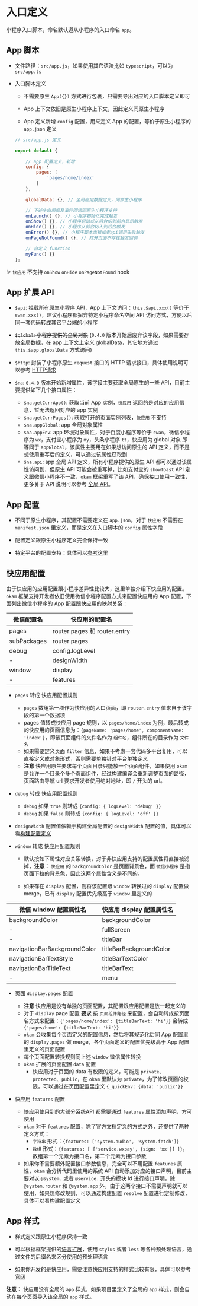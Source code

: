 # 入口定义

小程序入口脚本，命名默认遵从小程序的入口命名 `app`。

## App 脚本

* 文件路径：`src/app.js`，如果使用其它语法比如 `typescript`，可以为 `src/app.ts`

* 入口脚本定义

    * 不需要原生 `App({})` 方式进行包裹，只需要导出对应的入口脚本定义即可

    * App 上下文依旧是原生小程序上下文，因此定义同原生小程序

    * App 定义新增 `config` 配置，用来定义 App 的配置，等价于原生小程序的 `app.json` 定义

    ```javascript
    // src/app.js 定义

    export default {

        // app 配置定义，新增
        config: {
            pages: [
                'pages/home/index'
            ]
        },

        globalData: {}, // 全局应用数据定义，同原生小程序

        // 下述生命周期及事件回调同原生小程序支持
        onLaunch() {}, // 小程序初始化完成触发
        onShow() {}, // 小程序启动或从后台切到前台显示触发
        onHide() {}, // 小程序从前台切入到后台触发
        onError() {}, // 小程序脚本出错或者api调用失败触发
        onPageNotFound() {}, // 打开页面不存在触发回调

        // 自定义 function
        myFunc() {}
    };
    ```

!> `快应用` 不支持 `onShow` `onHide` `onPageNotFound` hook

## App 扩展 API

* `$api`: 挂载所有原生小程序 API，App 上下文访问：`this.$api.xxx()` 等价于 `swan.xxx()`，建议小程序都摒弃特定小程序命名空间 API 访问方式，方便以后同一套代码转成其它平台端的小程序

* ~~`$global`: 小程序提供的全局对象~~ (`0.4.0` 版本开始后废弃该字段，如果需要存放全局数据，在 app 上下文上定义 globalData，其它地方通过 `this.$app.globalData` 方式访问)

* `$http`: 封装了小程序原生 `request` 接口的 HTTP 请求接口，具体使用说明可以参考 [HTTP请求](advance/http.md)

* `$na`: `0.4.0` 版本开始新增属性，该字段主要获取全局原生的一些 API，目前主要提供如下几个接口属性：

    * `$na.getCurrApp()`: 获取当前 App 实例，`快应用` 返回的是对应的应用信息，暂无法返回对应的 app 实例
    * `$na.getCurrPages()`: 获取打开的页面实例列表，`快应用` 不支持
    * `$na.appGlobal`: app 全局对象属性
    * `$na.appEnv`: app 环境对象属性，对于百度小程序等价于 `swan`，微信小程序为 `wx`，支付宝小程序为 `my`，头条小程序 `tt`，快应用为 global 对象 即 等同于 `appGlobal`，该属性主要用在如果想访问原生的 API 定义，而不是想使用重写后的定义，可以通过该属性获取到
    * `$na.api`: app 全局 API 定义，所有小程序提供的原生 API 都可以通过该属性访问到，但原生 API 可能会被重写掉，比如支付宝的 `showToast` API 定义跟微信小程序不一致，`okam` 框架重写了该 API，确保接口使用一致性，更多关于 API 说明可以参考 [全局 API](api/global.md)。

## App 配置

* 不同于原生小程序，其配置不需要定义在 `app.json`，对于 `快应用` 不需要在 `manifest.json` 里定义，而是定义在入口脚本的 `config` 属性字段

* 配置定义跟原生小程序定义完全保持一致

* 特定平台的配置支持：具体可以[参考这里](advance/platformSpecCode#配置)

## 快应用配置

由于快应用的应用配置跟小程序差异性比较大，这里单独介绍下快应用的配置。`okam` 框架支持开发者依旧使用微信小程序配置方式来配置快应用的 App 配置，下面列出微信小程序的 App 配置跟快应用的映射关系：

|微信配置名|快应用的配置名|
|---|---|
|pages|router.pages 和 router.entry|
|subPackages|router.pages|
|debug|config.logLevel|
|-|designWidth|
|window|display|
|-|features|

* `pages` 转成 快应用配置规则

    * `pages` 数组第一项作为快应用的入口页面，即 `router.entry` 值来自于该字段的第一个数据项
    * pages 值转成快应用 page 规则，以 `pages/home/index` 为例，最后转成的快应用的页面信息为：`{pageName: 'pages/home', componentName: 'index'}`，即该页面组件的文件名作为 `组件名`，组件所在的目录作为 `文件名`
    * 如果需要定义页面 `filter` 信息，如果不考虑一套代码多平台复用，可以直接定义成对象形式，否则需要单独针对平台单独定义
    * **注意** 快应用原生要求每个页面目录只能放一个页面组件，如果使用 `okam` 是允许一个目录个多个页面组件，经过构建编译会重新调整页面的路径，页面路由导航 url 要求开发者使用绝对地址，即 `/` 开头的 url。

* `debug` 转成 快应用配置规则

    * `debug` 如果 `true` 则转成 `{config: { logLevel: 'debug' }}`
    * `debug` 如果 `false` 则转成 `{config: { logLevel: 'off' }}`

* `designWidth` 配置值依赖于构建全局配置的 `designWidth` 配置的值，具体可以看[构建配置定义](build/index.md)

* `window` 转成 快应用配置规则

    * 默认按如下属性对应关系转换，对于非快应用支持的配置属性将直接被滤掉，**注意：** `快应用` 的 `backgroundColor` 是页面背景色，而 `微信小程序` 是指页面下拉的背景色，因此这两个属性含义是不同的。

    * 如果存在 `display` 配置，则将该配置跟 `window` 转换过的 `display` 配置做 merge，已有 `display` 配置优先级高于 `window` 里定义的

|微信 window 配置属性名|快应用 display 配置属性名|
|---|---|
|backgroundColor|backgroundColor|
|-|fullScreen|
|-|titleBar|
|navigationBarBackgroundColor|titleBarBackgroundColor|
|navigationBarTextStyle|titleBarTextColor|
|navigationBarTitleText|titleBarText|
|-|menu|

* 页面 `display.pages` 配置

    * **注意** 快应用是没有单独的页面配置，其配置跟应用配置是放一起定义的
    * 对于 `display` page 配置 **要求** 按 `页面组件路径` 来配置，会自动转成按页面名方式来配置：`{'pages/home/index': {titleBarText: 'hi'}}` 会转成 `{'pages/home': {titleBarText: 'hi'}}`
    * `okam` 会收集每个页面定义的配置信息，然后将其规范化后同 App 配置里的 `display.pages` 做 merge，各个页面定义的配置优先级高于 App 配置里定义的页面配置
    * 每个页面配置转换规则同上述 `window` 微信属性转换
    * `okam` 扩展的页面配置 `data` 配置
        * 快应用对于页面的 data 有权限的定义，可能是 `private`、`protected`、`public`，在 `okam` 里默认为 `private`，为了修改页面的权限，可以通过在页面配置里定义 `{_quickEnv: {data: 'public'}}`

* 快应用 `features` 配置

    * 快应用使用到的大部分系统API 都需要通过 `features` 属性添加声明，方可使用
    * `okam` 对于 `features` 配置，除了官方文档定义的方式之外，还提供了两种定义方式：
        * `字符串` 形式：`{features: ['system.audio', 'system.fetch']}`
        * `数组` 形式：`{features: [ ['service.wxpay', {sign: 'xx'}] ]}`，数组第一个元素为接口名，第二个元素为接口参数
    * 如果你不需要额外配置接口参数信息，完全可以不用配置 `features` 属性，`okam` 会分析代码里使用的系统 API 自动添加对应的接口声明，目前主要对以 `@system.` 或者 `@service.` 开头的模块 Id 进行接口声明，除 `@system.router` 和 `@system.app` 外，由于这两个接口不需要声明就可以使用，如果想修改规则，可以通过构建配置 `resolve` 配置进行定制修改，具体可以看[构建配置定义](build/index.md)


## App 样式

* 样式定义跟原生小程序保持一致

* 可以根据框架提供的[语言扩展](advance/language.md)，使用 `stylus` 或者 `less` 等各种预处理语言，通过文件的后缀名来区分使用的预处理语言

* 如果你开发的是快应用，需要注意快应用支持的样式比较有限，具体可以参考[官网](https://doc.quickapp.cn/tutorial/framework/page-style-and-layout.html)

**注意：** 快应用没有全局的 `app` 样式，如果项目里定义了全局的 `app` 样式，则会自动在每个页面导入该全局的 `app` 样式。

